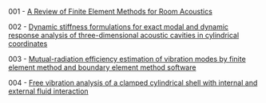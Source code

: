 001 - [A Review of Finite Element Methods for Room Acoustics](https://doi.org/10.3390/acoustics5020022)

002 - [Dynamic stiffness formulations for exact modal and dynamic response analysis of three-dimensional acoustic cavities in cylindrical coordinates](https://doi.org/10.1016/j.jsv.2024.118397)

003 - [Mutual-radiation efficiency estimation of vibration modes by finite element method and boundary element method software](http://dx.doi.org/10.1177/14613484211073274)

004 - [Free vibration analysis of a clamped cylindrical shell with internal and external fluid interaction](https://doi.org/10.1016/j.jfluidstructs.2024.104079)

